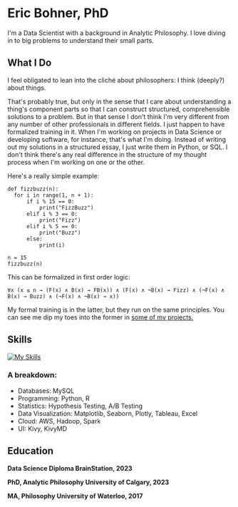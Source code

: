 # Eric Bohner, PhD

I'm a Data Scientist with a background in Analytic Philosophy.  I love diving in to big problems to understand their small parts.

## What I Do
I feel obligated to lean into the cliché about philosophers: I think (deeply?) about things.

That's probably true, but only in the sense that I care about understanding a thing's component parts so that I can construct structured, comprehensible solutions to a problem.  But in that sense I don't think I'm very different from any number of other professionals in different fields.  I just happen to have formalized training in it.  When I'm working on projects in Data Science or developing software, for instance, that's what I'm doing.  Instead of writing out my solutions in a structured essay, I just write them in Python, or SQL.  I don't think there's any real difference in the structure of my thought process when I'm working on one or the other.

Here's a really simple example:

    def fizzbuzz(n):
      for i in range(1, n + 1):
          if i % 15 == 0:
              print("FizzBuzz")
          elif i % 3 == 0:
              print("Fizz")
          elif i % 5 == 0:
              print("Buzz")
          else:
              print(i)

    n = 15
    fizzbuzz(n)

This can be formalized in first order logic:

    ∀x (x ≤ n → (F(x) ∧ B(x) → FB(x)) ∧ (F(x) ∧ ¬B(x) → Fizz) ∧ (¬F(x) ∧ B(x) → Buzz) ∧ (¬F(x) ∧ ¬B(x) → x))

My formal training is in the latter, but they run on the same principles.  You can see me dip my toes into the former in <a href='https://github.com/ericbohner/Capstone'>some of my projects.</a>


## Skills

[![My Skills](https://skillicons.dev/icons?i=py,pytorch,r,mysql,postgres,latex,git,flask,bash,aws)](https://skillicons.dev)

### A breakdown:
- Databases: MySQL
- Programming: Python, R
- Statistics: Hypothesis Testing, A/B Testing
- Data Visualization: Matplotlib, Seaborn, Plotly, Tableau, Excel
- Cloud: AWS, Hadoop, Spark
- UI: Kivy, KivyMD

## Education

<b>Data Science Diploma<b> BrainStation, 2023

<b>PhD, Analytic Philosophy</b>
University of Calgary,
2023

<b>MA, Philosophy<b>
University of Waterloo,
2017
